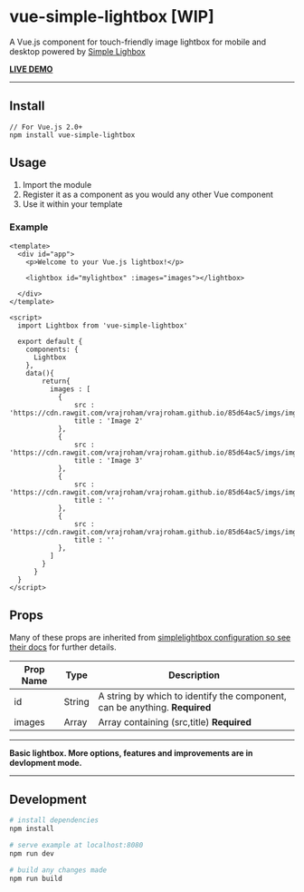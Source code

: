 # vue-simple-lightbox [WIP]
A Vue.js component for touch-friendly image lightbox for mobile and desktop powered by [Simple Lighbox](https://github.com/andreknieriem/simplelightbox)

**[LIVE DEMO](http://andreknieriem.de/sl/demo/)**

---
## Install
````
// For Vue.js 2.0+
npm install vue-simple-lightbox
````
## Usage
1. Import the module
2. Register it as a component as you would any other Vue component
3. Use it within your template

### Example
````vue
<template>
  <div id="app">
    <p>Welcome to your Vue.js lightbox!</p>

    <lightbox id="mylightbox" :images="images"></lightbox>

  </div>
</template>

<script>
  import Lightbox from 'vue-simple-lightbox'

  export default {
    components: {
      Lightbox
    },
    data(){
        return{
          images : [
            {
                src : 'https://cdn.rawgit.com/vrajroham/vrajroham.github.io/85d64ac5/imgs/img1.jpg',
                title : 'Image 2'
            },
            {
                src : 'https://cdn.rawgit.com/vrajroham/vrajroham.github.io/85d64ac5/imgs/img2.jpg',
                title : 'Image 3'
            },
            {
                src : 'https://cdn.rawgit.com/vrajroham/vrajroham.github.io/85d64ac5/imgs/img3.jpg',
                title : ''
            },
            {
                src : 'https://cdn.rawgit.com/vrajroham/vrajroham.github.io/85d64ac5/imgs/img4.jpg',
                title : ''
            },
          ]
        }
      }
  }
</script>
````

## Props
Many of these props are inherited from [simplelightbox configuration so see their docs](https://github.com/andreknieriem/simplelightbox#javascript-options) for further details.

| Prop Name | Type | Description |
|----------|------|--------------|
| id | String | A string by which to identify the component, can be anything. **Required**|
| images | Array | Array containing (src,title) **Required** |

----

**Basic lightbox. More options, features and improvements are in devlopment mode.**

---

## Development

``` bash
# install dependencies
npm install

# serve example at localhost:8080
npm run dev

# build any changes made
npm run build
```
